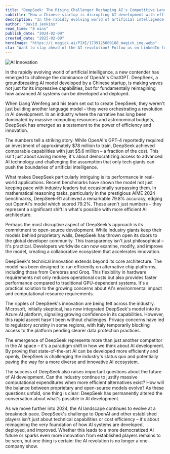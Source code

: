 ```yaml
---
title: "DeepSeek: The Rising Challenger Reshaping AI's Competitive Landscape"
subtitle: "How a Chinese startup is disrupting AI development with efficient innovation"
description: "In the rapidly evolving world of artificial intelligence, a new contender has emerged to challenge the dominance of OpenAI's ChatGPT. DeepSeek, a groundbreaking AI model developed by a Chinese startup, is making waves not just for its impressive capabilities, but for fundamentally reimagining how advanced AI systems can be developed and deployed."
author: "David Jenkins"
read_time: "8 mins"
publish_date: "2024-02-09"
created_date: "2025-02-09"
heroImage: "https://i.magick.ai/PIXE/1739125609168_magick_img.webp"
cta: "Want to stay ahead of the AI revolution? Follow us on LinkedIn for daily updates on groundbreaking developments in artificial intelligence and tech innovation."
---
```


![AI Innovation](https://i.magick.ai/PIXE/1739125609172_magick_img.webp)

In the rapidly evolving world of artificial intelligence, a new contender has emerged to challenge the dominance of OpenAI's ChatGPT. DeepSeek, a groundbreaking AI model developed by a Chinese startup, is making waves not just for its impressive capabilities, but for fundamentally reimagining how advanced AI systems can be developed and deployed.

When Liang Wenfeng and his team set out to create DeepSeek, they weren't just building another language model – they were orchestrating a revolution in AI development. In an industry where the narrative has long been dominated by massive computing resources and astronomical budgets, DeepSeek has emerged as a testament to the power of efficiency and innovation.

The numbers tell a striking story. While OpenAI's GPT-4 reportedly required an investment of approximately $78 million to train, DeepSeek achieved comparable capabilities with just $5.6 million – a fraction of the cost. This isn't just about saving money; it's about democratizing access to advanced AI technology and challenging the assumption that only tech giants can push the boundaries of artificial intelligence.

What makes DeepSeek particularly intriguing is its performance in real-world applications. Recent benchmarks have shown the model not just keeping pace with industry leaders but occasionally surpassing them. In mathematical reasoning tasks, particularly in the prestigious AIME 2024 benchmarks, DeepSeek-R1 achieved a remarkable 79.8% accuracy, edging out OpenAI's model which scored 79.2%. These aren't just numbers – they represent a significant shift in what's possible with more efficient AI architecture.

Perhaps the most disruptive aspect of DeepSeek's approach is its commitment to open-source development. While industry giants keep their models behind proprietary walls, DeepSeek has thrown open its doors to the global developer community. This transparency isn't just philosophical – it's practical. Developers worldwide can now examine, modify, and improve the model, creating a collaborative ecosystem that accelerates innovation.

DeepSeek's technical innovation extends beyond its core architecture. The model has been designed to run efficiently on alternative chip platforms, including those from Cerebras and Groq. This flexibility in hardware requirements not only reduces operational costs but also provides faster performance compared to traditional GPU-dependent systems. It's a practical solution to the growing concerns about AI's environmental impact and computational resource requirements.

The ripples of DeepSeek's innovation are being felt across the industry. Microsoft, initially skeptical, has now integrated DeepSeek's model into its Azure AI platform, signaling growing confidence in its capabilities. However, this rapid ascent hasn't been without challenges. Privacy concerns have led to regulatory scrutiny in some regions, with Italy temporarily blocking access to the platform pending clearer data protection practices.

The emergence of DeepSeek represents more than just another competitor in the AI space – it's a paradigm shift in how we think about AI development. By proving that state-of-the-art AI can be developed more efficiently and openly, DeepSeek is challenging the industry's status quo and potentially paving the way for a more diverse and innovative AI ecosystem.

The success of DeepSeek also raises important questions about the future of AI development. Can the industry continue to justify massive computational expenditures when more efficient alternatives exist? How will the balance between proprietary and open-source models evolve? As these questions unfold, one thing is clear: DeepSeek has permanently altered the conversation about what's possible in AI development.

As we move further into 2024, the AI landscape continues to evolve at a breakneck pace. DeepSeek's challenge to OpenAI and other established players isn't just about technical capabilities or cost efficiency – it's about reimagining the very foundation of how AI systems are developed, deployed, and improved. Whether this leads to a more democratized AI future or sparks even more innovation from established players remains to be seen, but one thing is certain: the AI revolution is no longer a one-company show.